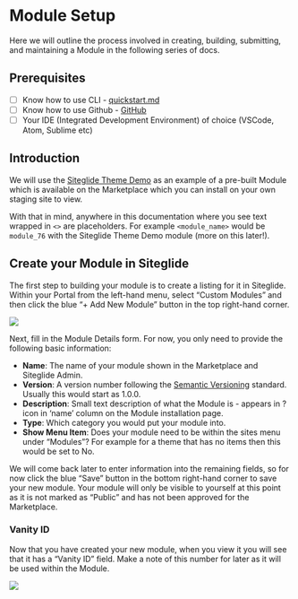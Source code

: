 # Module Setup

Here we will outline the process involved in creating, building, submitting, and maintaining a Module in the following series of docs.

## Prerequisites

* [ ] Know how to use CLI - [quickstart.md](../cli/quickstart.md "mention")
* [ ] Know how to use Github - [GitHub](https://github.com/)
* [ ] Your IDE (Integrated Development Environment) of choice (VSCode, Atom, Sublime etc)

## Introduction

We will use the [Siteglide Theme Demo](https://github.com/Siteglide/Module_Siteglide_ThemeDemo) as an example of a pre-built Module which is available on the Marketplace which you can install on your own staging site to view.

With that in mind, anywhere in this documentation where you see text wrapped in `<>` are placeholders. For example `<module_name>` would be `module_76` with the Siteglide Theme Demo module (more on this later!).

## Create your Module in Siteglide

The first step to building your module is to create a listing for it in Siteglide. Within your Portal from the left-hand menu, select “Custom Modules” and then click the blue “+ Add New Module” button in the top right-hand corner.

![](../../assets/Z3A0h1xufodpWF_DGlyFX_screenshot-2022-03-10-at-110207.png)

Next, fill in the Module Details form. For now, you only need to provide the following basic information:

* **Name**: The name of your module shown in the Marketplace and Siteglide Admin.
* **Version**: A version number following the [Semantic Versioning](https://semver.org/) standard. Usually this would start as 1.0.0.
* **Description**: Small text description of what the Module is - appears in ? icon in ‘name’ column on the Module installation page.
* **Type**: Which category you would put your module into.
* **Show Menu Item**: Does your module need to be within the sites menu under “Modules”? For example for a theme that has no items then this would be set to No.

We will come back later to enter information into the remaining fields, so for now click the blue “Save” button in the bottom right-hand corner to save your new module. Your module will only be visible to yourself at this point as it is not marked as “Public” and has not been approved for the Marketplace.

### Vanity ID

Now that you have created your new module, when you view it you will see that it has a “Vanity ID” field. Make a note of this number for later as it will be used within the Module.

![](../../assets/stqCwmwpnsFI2fIdbpvC1_custom-module-vanity-id-2.png)
